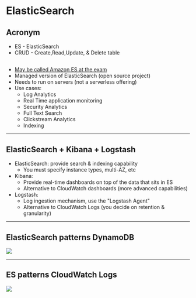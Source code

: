 # ElasticSearch

## Acronym
* ES - ElasticSearch
* CRUD - Create,Read,Update, & Delete table

## 
* <ins>May be called Amazon ES at the exam</ins>
* Managed version of ElasticSearch (open source project)
* Needs to run on servers (not a serverless offering)
* Use cases:
  * Log Analytics
  * Real Time application monitoring
  * Security Analytics
  * Full Text Search
  * Clickstream Analytics
  * Indexing
  
---

## ElasticSearch + Kibana + Logstash
* ElasticSearch: provide search & indexing capability
  * You must specify instance types, multi-AZ, etc
* Kibana:
  * Provide real-time dashboards on top of the data that sits in ES
  * Alternative to CloudWatch dashboards (more advanced capabilities)
* Logstash:
  * Log ingestion mechanism, use the "Logstash Agent"
  * Alternative to CloudWatch Logs (you decide on retention & granularity)
  
---

## ElasticSearch patterns DynamoDB
[<img src="https://i.imgur.com/wTn3ExG.png">](https://i.imgur.com/wTn3ExG.png)

---

## ES patterns CloudWatch Logs
[<img src="https://i.imgur.com/4MDV7a7.png">](https://i.imgur.com/4MDV7a7.png)
